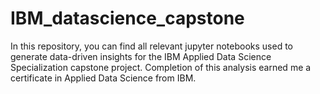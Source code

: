 # IBM_datascience_capstone

In this repository, you can find all relevant jupyter notebooks used to generate data-driven insights for the IBM Applied Data Science Specialization capstone project. Completion of this analysis earned me a certificate in Applied Data Science from IBM. 
